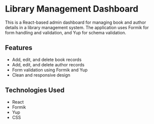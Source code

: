 # Library Management Dashboard

This is a React-based admin dashboard for managing book and author details in a library management system. The application uses Formik for form handling and validation, and Yup for schema validation.

## Features

- Add, edit, and delete book records
- Add, edit, and delete author records
- Form validation using Formik and Yup
- Clean and responsive design

## Technologies Used

- React
- Formik
- Yup
- CSS
